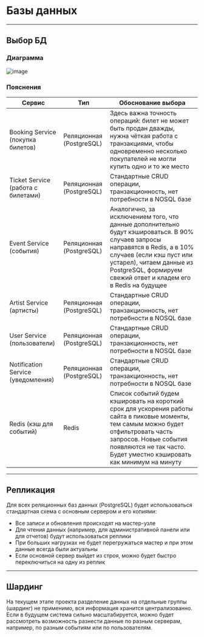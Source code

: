 # Базы данных

---

## Выбор БД

### Диаграмма

![image](https://github.com/user-attachments/assets/42dac234-49b9-4158-99b7-f037b6208959)


### Пояснения

| Сервис                             | Тип                      | Обоснование выбора                                                                                                                                                                                     |
| ---------------------------------- | ------------------------------------ | ------------------------------------------------------------------------------------------------------------------------------------------------------------------------------------------------------ |
| Booking Service (покупка билетов)  | Реляционная (PostgreSQL) | Здесь важна точность операций: билет не может быть продан дважды, нужна чёткая работа с транзакциями, чтобы одновременно несколько покупателей не могли купить одно и то же место                     |
| Ticket Service (работа с билетами) | Реляционная (PostgreSQL) | Стандартные CRUD операции, транзакционность, нет потребности в NOSQL базе                                     |
| Event Service (события)            | Реляционная (PostgreSQL) | Аналогично, за исключением того, что данные дополнительно будут кэшироваться. В 90% случаев запросы направятся в Redis, а в 10% случаев (если кэш пуст или устарел), читаем данные из PostgreSQL, формируем свежий ответ и кладем его в Redis на будущее                                                                                         |
| Artist Service (артисты)           | Реляционная (PostgreSQL) | Стандартные CRUD операции, транзакционность, нет потребности в NOSQL базе                                                                                              |
| User Service (пользователи)        | Реляционная (PostgreSQL) | Стандартные CRUD операции, транзакционность, нет потребности в NOSQL базе                                                      |
| Notification Service (уведомления) | Реляционная (PostgreSQL) | Стандартные CRUD операции, транзакционность, нет потребности в NOSQL базе                                                                                   |
| Redis (кэш для событий)            | Redis   | Список событий будем кэшировать на короткий срок для ускорения работы сайта в пиковые моменты, тем самым можно будет отфильтровать часть запросов. Новые события появляются не так часто. Будет уместно кэшировать как минимум на минуту |

---

## Репликация

Для всех реляционных баз данных (PostgreSQL) будет использоваться стандартная схема с основным сервером и его копиями:

* Все записи и обновления происходят на мастер-узле
* Для чтения данных (например, для административной панели или для отчетов) будут использоваться реплики
* При больших нагрузках не будет перегружаться мастер и при этом данные всегда были актуальны
* Если основной сервер выйдет из строя, можно будет быстро переключиться на одну из реплик

---

## Шардинг

На текущем этапе проекта разделение данных на отдельные группы (шардинг) не применимо, вся информация хранится централизованно.
Если в будущем система сильно масштабируется, можно будет рассмотреть возможность разнести данные по разным серверам, например, по разным событиям или по пользователям.
